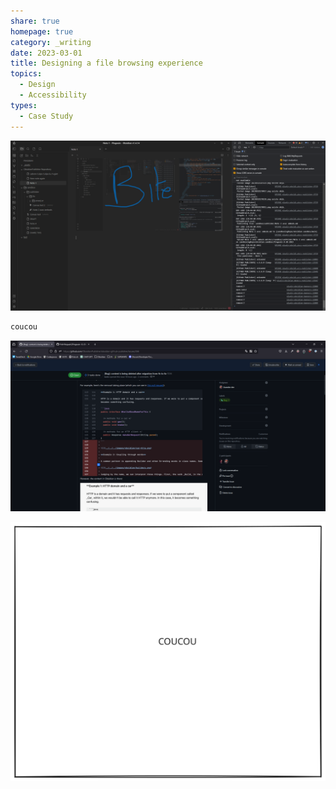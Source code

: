 ```yaml
---
share: true
homepage: true
category: _writing
date: 2023-03-01
title: Designing a file browsing experience
topics:
  - Design
  - Accessibility
types:
  - Case Study
---
```


![](../../../docs/image/image%20in%20frontmatter.png)

```java
coucou
```

![](../../../docs/image/Pasted%20image%2020231229203519.png)

![OTHER FOLDERS 2023-12-31 09.59.55.excalidraw](../../../docs/image/OTHER%20FOLDERS%202023-12-31%2009.59.55.svg)





